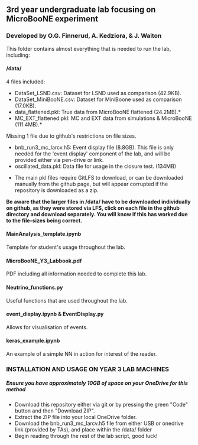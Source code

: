 ## 3rd year undergraduate lab focusing on MicroBooNE experiment
### Developed by O.G. Finnerud, A. Kedziora, & J. Waiton

This folder contains almost everything that is needed to run the lab, including:

#### /data/
4 files included:
- DataSet_LSND.csv: Dataset for LSND used as comparison (42.9KB).
- DataSet_MiniBooNE.csv: Dataset for MiniBoone used as comparison (17.0KB).
- data_flattened.pkl: True data from MicroBooNE flattened (24.2MB).*
- MC_EXT_flattened.pkl: MC and EXT data from simulations & MicroBooNE (111.4MB).*

Missing 1 file due to github's restrictions on file sizes.
- bnb_run3_mc_larcv.h5: Event display file (8.8GB).
This file is only needed for the 'event display' component of the lab, and will be provided either via pen-drive or link.
- oscillated_data.pkl: Data file for usage in the closure test. (134MB)

* The main pkl files require GitLFS to download, or can be downloaded manually from the github page, but will appear corrupted if the repository is downloaded as a zip.

**Be aware that the larger files in /data/ have to be downloaded individually on github, as they were stored via LFS, click on each file in the github directory and download separately. You will know if this has worked due to the file-sizes being correct.**


#### MainAnalysis_template.ipynb
Template for student's usage throughout the lab.

#### MicroBooNE_Y3_Labbook.pdf
PDF including all information needed to complete this lab.


#### Neutrino_functions.py
Useful functions that are used throughout the lab.


#### event_display.ipynb & EventDisplay.py
Allows for visualisation of events.

#### keras_example.ipynb
An example of a simple NN in action for interest of the reader.

### INSTALLATION AND USAGE ON YEAR 3 LAB MACHINES

##### Ensure you have approximately 10GB of space on your OneDrive for this method

- Download this repository either via git or by pressing the green "Code" button and then "Download ZIP". 
- Extract the ZIP file into your local OneDrive folder.
- Download the bnb_run3_mc_larcv.h5 file from either USB or onedrive link (provided by TAs), and place within the /data/ folder
- Begin reading through the rest of the lab script, good luck!
